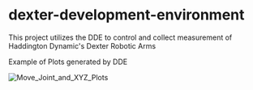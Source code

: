 # dexter-development-environment
This project utilizes the DDE to control and collect measurement of Haddington Dynamic's Dexter Robotic Arms

Example of Plots generated by DDE

![Move_Joint_and_XYZ_Plots](https://user-images.githubusercontent.com/121901181/210723509-d6a4e5f3-6783-40ed-9dd7-f6ed5a7c8bba.png)
